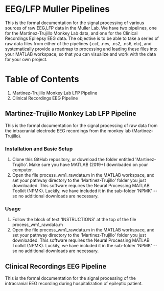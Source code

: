 # EEG/LFP Muller Pipelines

This is the formal documentation for the signal processing of various sources of raw EEG,LFP data in the Muller Lab. We have two pipelines, one for the Martinez-Trujillo Monkey Lab data, and one for the Clinical Recordings Epilepsy EEG data. The objective is to be able to take a series of raw data files from either of the pipelines (.ccf, .nev, .ns2, .ns6, etc), and systematically provide a roadmap to processing and loading these files into your MATLAB workspace, so that you can visualize and work with the data for your own project.


# Table of Contents

<ol> 
<li> Martinez-Trujillo Monkey Lab LFP Pipeline </li>

<li>  Clinical Recordings EEG Pipeline</li>
</ol> 


## Martinez-Trujillo Monkey Lab LFP Pipeline

This is the formal documentation for the signal processing of raw data from the intracranial electrode EEG recordings from the monkey lab (Martinez-Trujillo). 

### Installation and Basic Setup 

<ol> 
  <li> Clone this GitHub repository, or download the folder entitled 'Martinez-Trujillo'. Make sure you have MATLAB (2019+) downloaded on your computer. </li>

  <li> Open the file process_wm1_rawdata.m in the MATLAB workspace, and set your pathway directory to the 'Martinez-Trujillo' folder you just downloaded. This software requires the Neural Processing MATLAB Toolkit (NPMK). Luckily, we have included it in the sub-folder 'NPMK' -- so no additional downloads are necessary. </li>
</ol>


### Usage 

<ol> 
  <li>Follow the block of text 'INSTRUCTIONS' at the top of the file process_wm1_rawdata.m</li>

  <li> Open the file process_wm1_rawdata.m in the MATLAB workspace, and set your pathway directory to the 'Martinez-Trujillo' folder you just downloaded. This software requires the Neural Processing MATLAB Toolkit (NPMK). Luckily, we have included it in the sub-folder 'NPMK' -- so no additional downloads are necessary. </li>
</ol>




## Clinical Recordings EEG Pipeline

This is the formal documentation for the signal processing of the intracranial EEG recording during hospitalization of epileptic patient.

